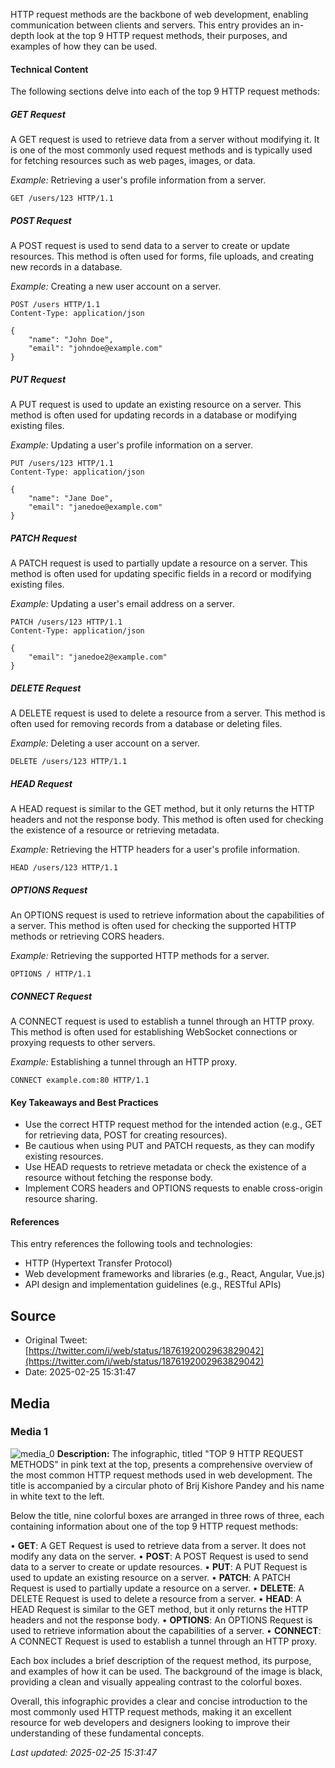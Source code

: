 HTTP request methods are the backbone of web development, enabling communication between clients and servers. This entry provides an in-depth look at the top 9 HTTP request methods, their purposes, and examples of how they can be used.

#### Technical Content
The following sections delve into each of the top 9 HTTP request methods:

##### GET Request
A GET request is used to retrieve data from a server without modifying it. It is one of the most commonly used request methods and is typically used for fetching resources such as web pages, images, or data.

*Example:* Retrieving a user's profile information from a server.
```http
GET /users/123 HTTP/1.1
```
##### POST Request
A POST request is used to send data to a server to create or update resources. This method is often used for forms, file uploads, and creating new records in a database.

*Example:* Creating a new user account on a server.
```http
POST /users HTTP/1.1
Content-Type: application/json

{
    "name": "John Doe",
    "email": "johndoe@example.com"
}
```
##### PUT Request
A PUT request is used to update an existing resource on a server. This method is often used for updating records in a database or modifying existing files.

*Example:* Updating a user's profile information on a server.
```http
PUT /users/123 HTTP/1.1
Content-Type: application/json

{
    "name": "Jane Doe",
    "email": "janedoe@example.com"
}
```
##### PATCH Request
A PATCH request is used to partially update a resource on a server. This method is often used for updating specific fields in a record or modifying existing files.

*Example:* Updating a user's email address on a server.
```http
PATCH /users/123 HTTP/1.1
Content-Type: application/json

{
    "email": "janedoe2@example.com"
}
```
##### DELETE Request
A DELETE request is used to delete a resource from a server. This method is often used for removing records from a database or deleting files.

*Example:* Deleting a user account on a server.
```http
DELETE /users/123 HTTP/1.1
```
##### HEAD Request
A HEAD request is similar to the GET method, but it only returns the HTTP headers and not the response body. This method is often used for checking the existence of a resource or retrieving metadata.

*Example:* Retrieving the HTTP headers for a user's profile information.
```http
HEAD /users/123 HTTP/1.1
```
##### OPTIONS Request
An OPTIONS request is used to retrieve information about the capabilities of a server. This method is often used for checking the supported HTTP methods or retrieving CORS headers.

*Example:* Retrieving the supported HTTP methods for a server.
```http
OPTIONS / HTTP/1.1
```
##### CONNECT Request
A CONNECT request is used to establish a tunnel through an HTTP proxy. This method is often used for establishing WebSocket connections or proxying requests to other servers.

*Example:* Establishing a tunnel through an HTTP proxy.
```http
CONNECT example.com:80 HTTP/1.1
```
#### Key Takeaways and Best Practices

* Use the correct HTTP request method for the intended action (e.g., GET for retrieving data, POST for creating resources).
* Be cautious when using PUT and PATCH requests, as they can modify existing resources.
* Use HEAD requests to retrieve metadata or check the existence of a resource without fetching the response body.
* Implement CORS headers and OPTIONS requests to enable cross-origin resource sharing.

#### References
This entry references the following tools and technologies:

* HTTP (Hypertext Transfer Protocol)
* Web development frameworks and libraries (e.g., React, Angular, Vue.js)
* API design and implementation guidelines (e.g., RESTful APIs)
## Source

- Original Tweet: [https://twitter.com/i/web/status/1876192002963829042](https://twitter.com/i/web/status/1876192002963829042)
- Date: 2025-02-25 15:31:47


## Media

### Media 1
![media_0](./media_0.jpg)
**Description:** The infographic, titled "TOP 9 HTTP REQUEST METHODS" in pink text at the top, presents a comprehensive overview of the most common HTTP request methods used in web development. The title is accompanied by a circular photo of Brij Kishore Pandey and his name in white text to the left.

Below the title, nine colorful boxes are arranged in three rows of three, each containing information about one of the top 9 HTTP request methods:

• **GET**: A GET Request is used to retrieve data from a server. It does not modify any data on the server.
• **POST**: A POST Request is used to send data to a server to create or update resources.
• **PUT**: A PUT Request is used to update an existing resource on a server.
• **PATCH**: A PATCH Request is used to partially update a resource on a server.
• **DELETE**: A DELETE Request is used to delete a resource from a server.
• **HEAD**: A HEAD Request is similar to the GET method, but it only returns the HTTP headers and not the response body.
• **OPTIONS**: An OPTIONS Request is used to retrieve information about the capabilities of a server.
• **CONNECT**: A CONNECT Request is used to establish a tunnel through an HTTP proxy.

Each box includes a brief description of the request method, its purpose, and examples of how it can be used. The background of the image is black, providing a clean and visually appealing contrast to the colorful boxes.

Overall, this infographic provides a clear and concise introduction to the most commonly used HTTP request methods, making it an excellent resource for web developers and designers looking to improve their understanding of these fundamental concepts.

*Last updated: 2025-02-25 15:31:47*